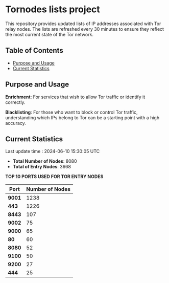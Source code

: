 # Tornodes lists project

This repository provides updated lists of IP addresses associated with Tor relay nodes. The lists are refreshed every 30 minutes to ensure they reflect the most current state of the Tor network.

## Table of Contents

- [Purpose and Usage](#purpose-and-usage)
- [Current Statistics](#current-statistics)


## Purpose and Usage

**Enrichment**: For services that wish to allow Tor traffic or identify it correctly.

**Blacklisting**: For those who want to block or control Tor traffic, understanding which IPs belong to Tor can be a starting point with a high accuracy.

## Current Statistics

Last update time : 2024-06-10 15:30:05 UTC

- **Total Number of Nodes**: 8080
- **Total of Entry Nodes**: 3668

**TOP 10 PORTS USED FOR TOR ENTRY NODES**

| **Port** | **Number of Nodes** |
|------|-----------------|
| **9001**   | 1238  |
| **443**   | 1226  |
| **8443**   | 107  |
| **9002**   | 75  |
| **9000**   | 65  |
| **80**   | 60  |
| **8080**   | 52  |
| **9100**   | 50  |
| **9200**   | 27  |
| **444**   | 25  |

